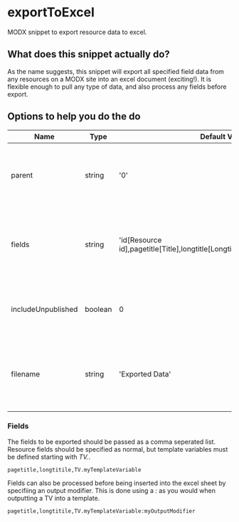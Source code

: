 # exportToExcel
MODX snippet to export resource data to excel.

## What does this snippet actually do?

As the name suggests, this snippet will export all specified field data from any resources on a MODX site into an excel document (exciting!). It is flexible enough to pull any type of data, and also process any fields before export.

## Options to help you do the do


| Name                      | Type              | Default  Value  | Description                                                                                                                              |
| -----------------------|-----------------|-----------------|-----------------------------------------------------------------------------------------------------------------|
| parent                |string              | '0'     | Defines a parent resource for the search to search the children of.                                  |
| fields                |string              | 'id[Resource id],pagetitle[Title],longtitle[Longtitle],description[Description]'     | Defines the fields to export  (more info on how this should be formatted below.)                               |
| includeUnpublished                |boolean              | 0     | Flag to determine if unpublished resources should be included.                                  |
| filename                |string              | 'Exported Data'     | Name for the final exported excel sheet (this will be appended with a date/time).                                  |


### Fields

The fields to be exported should be passed as a comma seperated list. Resource fields should be specified as normal, but template variables must be defined starting with _TV._.

``pagetitle,longtitile,TV.myTemplateVariable``

Fields can also be processed before being inserted into the excel sheet by specifiing an output modifier. This is done using a _:_ as you would when outputting a TV into a template.

``pagetitle,longtitile,TV.myTemplateVariable:myOutputModifier``

